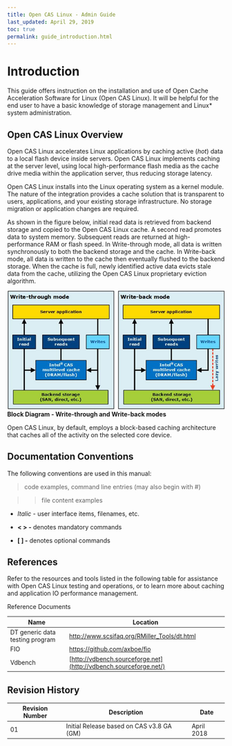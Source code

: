 ```yaml
---
title: Open CAS Linux - Admin Guide
last_updated: April 29, 2019
toc: true
permalink: guide_introduction.html
---
```


Introduction
============

This guide offers instruction on the installation and use of Open Cache
Acceleration Software for Linux (Open CAS Linux). It will be helpful for the end user to have
a basic knowledge of storage management and Linux\* system administration.

Open CAS Linux Overview
-------------------

Open CAS Linux accelerates Linux applications by caching active (*hot*) data to a
local flash device inside servers. Open CAS Linux implements caching at the server
level, using local high-performance flash media as the cache drive media within
the application server, thus reducing storage latency.

Open CAS Linux installs into the Linux operating system as a kernel module. The
nature of the integration provides a cache solution that is transparent to
users, applications, and your existing storage infrastructure. No storage
migration or application changes are required.

As shown in the figure below, initial read data is retrieved from backend storage and
copied to the Open CAS Linux cache. A second read promotes data to system memory.
Subsequent reads are returned at high-performance RAM or flash speed. In
Write-through mode, all data is written synchronously to both the backend
storage and the cache. In Write-back mode, all data is written to the cache then
eventually flushed to the backend storage. When the cache is full, newly
identified active data evicts stale data from the cache, utilizing the Open CAS Linux
proprietary eviction algorithm.


![alt text](images/guide_figure1.jpg "Figure 1")
**Block Diagram - Write-through and Write-back modes**  

Open CAS Linux, by default, employs a block-based caching architecture that caches
all of the activity on the selected core device.

Documentation Conventions
-------------------------

The following conventions are used in this manual:

>  code examples, command line entries (may also begin with #)

>> file content examples

-   *Italic* - user interface items, filenames, etc.

-   **\< \> -** denotes mandatory commands

-   **[ ] -** denotes optional commands

References
----------

Refer to the resources and tools listed in the following table for assistance
with Open CAS Linux testing and operations, or to learn more about caching and
application IO performance management.

Reference Documents

| **Name**                        | **Location**                                                      |
|---------------------------------|-------------------------------------------------------------------|
| DT generic data testing program | <http://www.scsifaq.org/RMiller_Tools/dt.html>                    |
| FIO                             | <https://github.com/axboe/fio>                                    |
| Vdbench                         | [http://vdbench.sourceforge.net](http://vdbench.sourceforge.net/) |

Revision History
----------------

| **Revision Number** | **Description**                                                | **Date**       |
|---------------------|----------------------------------------------------------------|----------------|
| 01                  | Initial Release based on CAS v3.8 GA (GM)                      | April 2018     |

